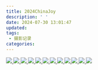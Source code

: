```yaml
---
title: 2024ChinaJoy
description: ' '
date: 2024-07-30 13:01:47
updated:
tags:
 - 摄影记录
categories:
---
```


<div id="lightgallery">
	<a href="https://pub-fc357e9fb3f444e694b227ed64be66b9.r2.dev/2024ChinaJoy/DSC_0098.JPG" data-lg-size="3072-4608">
        <img src="https://pub-fc357e9fb3f444e694b227ed64be66b9.r2.dev/2024ChinaJoy/DSC_0098.JPG" />
    </a>	
	<a href="https://pub-fc357e9fb3f444e694b227ed64be66b9.r2.dev/2024ChinaJoy/DSC_0112.JPG" data-lg-size="3072-4608">
        <img src="https://pub-fc357e9fb3f444e694b227ed64be66b9.r2.dev/2024ChinaJoy/DSC_0112.JPG" />
    </a>
	<a href="https://pub-fc357e9fb3f444e694b227ed64be66b9.r2.dev/2024ChinaJoy/DSC_0119.JPG" data-lg-size="3072-4608">
        <img src="https://pub-fc357e9fb3f444e694b227ed64be66b9.r2.dev/2024ChinaJoy/DSC_0119.JPG" />
    </a>
	<a href="https://pub-fc357e9fb3f444e694b227ed64be66b9.r2.dev/2024ChinaJoy/DSC_0120.JPG" data-lg-size="3072-4608">
        <img src="https://pub-fc357e9fb3f444e694b227ed64be66b9.r2.dev/2024ChinaJoy/DSC_0120.JPG" />
    </a>
	<a href="https://pub-fc357e9fb3f444e694b227ed64be66b9.r2.dev/2024ChinaJoy/DSC_0139.JPG" data-lg-size="3072-4608">
        <img src="https://pub-fc357e9fb3f444e694b227ed64be66b9.r2.dev/2024ChinaJoy/DSC_0139.JPG" />
    </a>
	<a href="https://pub-fc357e9fb3f444e694b227ed64be66b9.r2.dev/2024ChinaJoy/DSC_0160.JPG" data-lg-size="3072-4608">
        <img src="https://pub-fc357e9fb3f444e694b227ed64be66b9.r2.dev/2024ChinaJoy/DSC_0160.JPG" />
    </a>
	<a href="https://pub-fc357e9fb3f444e694b227ed64be66b9.r2.dev/2024ChinaJoy/DSC_0178.JPG" data-lg-size="3072-4608">
        <img src="https://pub-fc357e9fb3f444e694b227ed64be66b9.r2.dev/2024ChinaJoy/DSC_0178.JPG" />
    </a>
	<a href="https://pub-fc357e9fb3f444e694b227ed64be66b9.r2.dev/2024ChinaJoy/DSC_0237.JPG" data-lg-size="3072-4608">
        <img src="https://pub-fc357e9fb3f444e694b227ed64be66b9.r2.dev/2024ChinaJoy/DSC_0237.JPG" />
    </a>
	<a href="https://pub-fc357e9fb3f444e694b227ed64be66b9.r2.dev/2024ChinaJoy/DSC_0243.JPG" data-lg-size="3072-4608">
        <img src="https://pub-fc357e9fb3f444e694b227ed64be66b9.r2.dev/2024ChinaJoy/DSC_0243.JPG" />
    </a>
	<a href="https://pub-fc357e9fb3f444e694b227ed64be66b9.r2.dev/2024ChinaJoy/DSC_0263.JPG" data-lg-size="3072-4608">
        <img src="https://pub-fc357e9fb3f444e694b227ed64be66b9.r2.dev/2024ChinaJoy/DSC_0263.JPG" />
    </a>
	<a href="https://pub-fc357e9fb3f444e694b227ed64be66b9.r2.dev/2024ChinaJoy/DSC_0271.JPG" data-lg-size="3072-4608">
        <img src="https://pub-fc357e9fb3f444e694b227ed64be66b9.r2.dev/2024ChinaJoy/DSC_0271.JPG" />
    </a>
	<a href="https://pub-fc357e9fb3f444e694b227ed64be66b9.r2.dev/2024ChinaJoy/DSC_0351.JPG" data-lg-size="3072-4608">
        <img src="https://pub-fc357e9fb3f444e694b227ed64be66b9.r2.dev/2024ChinaJoy/DSC_0351.JPG" />
    </a>
	
</div>

